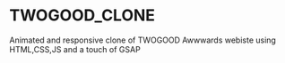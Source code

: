 # TWOGOOD_CLONE
Animated and responsive clone of TWOGOOD Awwwards webiste using HTML,CSS,JS and a touch of GSAP
